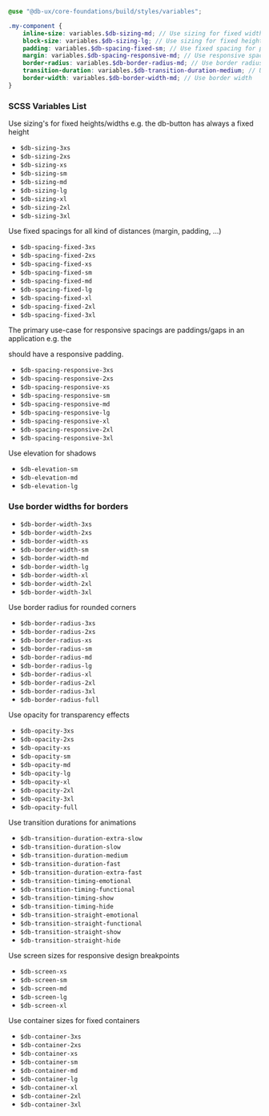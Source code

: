 ```scss
@use "@db-ux/core-foundations/build/styles/variables";

.my-component {
	inline-size: variables.$db-sizing-md; // Use sizing for fixed widths
	block-size: variables.$db-sizing-lg; // Use sizing for fixed heights
	padding: variables.$db-spacing-fixed-sm; // Use fixed spacing for paddings
	margin: variables.$db-spacing-responsive-md; // Use responsive spacing for margins
	border-radius: variables.$db-border-radius-md; // Use border radius
	transition-duration: variables.$db-transition-duration-medium; // Use transition duration
	border-width: variables.$db-border-width-md; // Use border width
}
```

### SCSS Variables List

Use sizing's for fixed heights/widths e.g. the db-button has always a fixed height

- `$db-sizing-3xs`
- `$db-sizing-2xs`
- `$db-sizing-xs`
- `$db-sizing-sm`
- `$db-sizing-md`
- `$db-sizing-lg`
- `$db-sizing-xl`
- `$db-sizing-2xl`
- `$db-sizing-3xl`

Use fixed spacings for all kind of distances (margin, padding, ...)

- `$db-spacing-fixed-3xs`
- `$db-spacing-fixed-2xs`
- `$db-spacing-fixed-xs`
- `$db-spacing-fixed-sm`
- `$db-spacing-fixed-md`
- `$db-spacing-fixed-lg`
- `$db-spacing-fixed-xl`
- `$db-spacing-fixed-2xl`
- `$db-spacing-fixed-3xl`

The primary use-case for responsive spacings are paddings/gaps in an application e.g. the <main> should have a responsive padding.

- `$db-spacing-responsive-3xs`
- `$db-spacing-responsive-2xs`
- `$db-spacing-responsive-xs`
- `$db-spacing-responsive-sm`
- `$db-spacing-responsive-md`
- `$db-spacing-responsive-lg`
- `$db-spacing-responsive-xl`
- `$db-spacing-responsive-2xl`
- `$db-spacing-responsive-3xl`

Use elevation for shadows

- `$db-elevation-sm`
- `$db-elevation-md`
- `$db-elevation-lg`

### Use border widths for borders

- `$db-border-width-3xs`
- `$db-border-width-2xs`
- `$db-border-width-xs`
- `$db-border-width-sm`
- `$db-border-width-md`
- `$db-border-width-lg`
- `$db-border-width-xl`
- `$db-border-width-2xl`
- `$db-border-width-3xl`

Use border radius for rounded corners

- `$db-border-radius-3xs`
- `$db-border-radius-2xs`
- `$db-border-radius-xs`
- `$db-border-radius-sm`
- `$db-border-radius-md`
- `$db-border-radius-lg`
- `$db-border-radius-xl`
- `$db-border-radius-2xl`
- `$db-border-radius-3xl`
- `$db-border-radius-full`

Use opacity for transparency effects

- `$db-opacity-3xs`
- `$db-opacity-2xs`
- `$db-opacity-xs`
- `$db-opacity-sm`
- `$db-opacity-md`
- `$db-opacity-lg`
- `$db-opacity-xl`
- `$db-opacity-2xl`
- `$db-opacity-3xl`
- `$db-opacity-full`

Use transition durations for animations

- `$db-transition-duration-extra-slow`
- `$db-transition-duration-slow`
- `$db-transition-duration-medium`
- `$db-transition-duration-fast`
- `$db-transition-duration-extra-fast`
- `$db-transition-timing-emotional`
- `$db-transition-timing-functional`
- `$db-transition-timing-show`
- `$db-transition-timing-hide`
- `$db-transition-straight-emotional`
- `$db-transition-straight-functional`
- `$db-transition-straight-show`
- `$db-transition-straight-hide`

Use screen sizes for responsive design breakpoints

- `$db-screen-xs`
- `$db-screen-sm`
- `$db-screen-md`
- `$db-screen-lg`
- `$db-screen-xl`

Use container sizes for fixed containers

- `$db-container-3xs`
- `$db-container-2xs`
- `$db-container-xs`
- `$db-container-sm`
- `$db-container-md`
- `$db-container-lg`
- `$db-container-xl`
- `$db-container-2xl`
- `$db-container-3xl`
